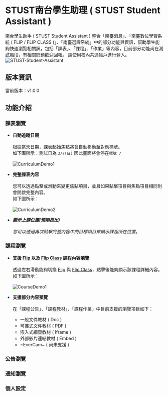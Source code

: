 
# STUST南台學生助理 ( STUST Student Assistant )
南台學生助手 ( STUST Student Assistant )  整合「南臺消息」、「南臺數位學習系統 ( FLIP / FLIP CLASS )」、「南臺選課系統」中的部分功能與資訊，幫助學生能夠快速瀏覽相關訊，包括「課表」、「課程」、「作業」等內容，目前部分功能尚在測試階段，有相關問題歡迎回報。
請使用校內共通帳戶進行登入。
![STUST-Student-Assistant](https://user-images.githubusercontent.com/62971778/110233062-731e0c80-7f5c-11eb-8cc3-783f0c1196c9.png)
## 版本資訊
當前版本：v1.0.0
## 功能介紹
### 課表瀏覽
* **自動追蹤日期**<br>
<br>根據當天日期，課表起始焦點將會自動移動至對應標號。
<br>如下圖所示：測試日為 `3/7(日)` 因此畫面將會停在`標號 7 `<br>
<br>![CurriculumDemo1](https://user-images.githubusercontent.com/62971778/110233610-01e05880-7f60-11eb-8207-6bdd70b6b40f.gif)

* **完整課表內容**<br>
<br>您可以透過點擊或滑動來變更焦點項目，並且如果點擊項目與焦點項目相同則會開啟完整內容。
<br>如下圖所示：<br>
<br>![CurriculumDemo2](https://user-images.githubusercontent.com/62971778/110234350-f9d6e780-7f64-11eb-857d-0490a8e1db36.gif)

* **_顯示上課位置(預期推出)_**<br>
<br>_您可以透過再次點擊完整內容中的目標項目來顯示課程所在位置_。

### 課程瀏覽
* **支援 [Flip](https://flip.stust.edu.tw/) 以及 [Flip Class](https://flipclass.stust.edu.tw/) 課程內容瀏覽**<br>
<br>透過左右滑動能夠切換 [Flip](https://flip.stust.edu.tw/) 與 [Flip Class](https://flipclass.stust.edu.tw/)，點擊後能夠顯示該課程詳細內容。
<br>如下圖所示：<br>
<br>![CourseDemo1](https://user-images.githubusercontent.com/62971778/110236448-e0d43380-7f70-11eb-9820-c50b90a177be.gif)

* **支援部分內容預覽**<br> 
<br>在「課程公告」、「課程教材」、「課程作業」中目前支援的瀏覽項目如下：
  * 一般文件教材 ( Doc )
  * 可攜式文件教材 ( PDF )
  * 嵌入式網頁教材 ( Iframe )
  * 外部影片連結教材 ( Embed )
  * ~EverCam~ ( 尚未支援 )

### 公告瀏覽
### 通知瀏覽
### 個人設定
